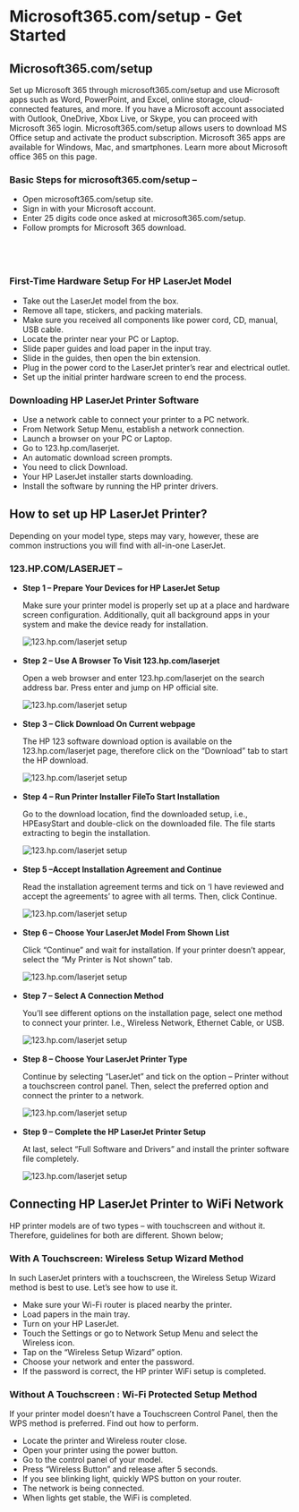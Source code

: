 
<html lang="en">
<head>
<h1 class="h1 pb-4 head">Microsoft365.com/setup - Get Started</h1><meta charset="utf-8">
<meta name="viewport" content="width=device-width, initial-scale=1">
<meta name="title" content="Microsoft365.com/setup - Get Started - Microsoft 365/setup" />
<meta name="keywords" content="Microsoft365.com/setup" />
<meta name="description" content="Microsoft365.com/setup provides a popular suite of services that includes Microsoft 365 formerly office 365, Windows 10, and Windows security features." />
<meta http-equiv="Content-Type" content="text/html; charset=UTF-8">
<link rel="canonical" href="123hp.com-laserjet.com" />
<meta property="og:locale" content="en_US" />
<meta property="og:type" content="website" />
<meta property="og:title" content="Microsoft365.com/setup – Get Started - Microsoft 365/setup" />
<meta property="og:description" content="Microsoft365.com/setup provides a popular suite of services that includes Microsoft 365 formerly office 365, Windows 10, and Windows security features." />
<meta property="og:url" content="msoft365setup.github.io" />
<meta property="og:site_name" content="Microsoft365.com/setup" />

<body>
<section class="service-wrapper py-3">
<div class="container-fluid pb-3">
<div class="row">
<div class="service-heading col-12 col-lg-12 text-start float-end">
<h2 class="h1 pb-4 head">Microsoft365.com/setup</h2>
</div>
<div class="col-1 col-lg-1"></div>
<div class="col-5 col-lg-5 color-bar">
<p class="service-footer color-bar">
Set up Microsoft 365 through microsoft365.com/setup and use Microsoft apps such as Word, PowerPoint, and Excel, online storage, cloud-connected features, and more. If you have a Microsoft account associated with Outlook, OneDrive, Xbox Live, or Skype, you can proceed with Microsoft 365 login. Microsoft365.com/setup allows users to download MS Office setup and activate the product subscription. Microsoft 365 apps are available for Windows, Mac, and smartphones. Learn more about Microsoft office 365 on this page.
</p>
</div>
<div class="col-5 col-lg-5">
<p class="service-footer left-bar">
<h3 style="">Basic Steps for microsoft365.com/setup –
</h3>
<ul style="">
<li>Open microsoft365.com/setup site.</li>
<li>Sign in with your Microsoft account.</li>
<li>Enter 25 digits code once asked at microsoft365.com/setup.</li>
<li>Follow prompts for Microsoft 365 download.</li>
</ul>
</p>
</div>
</div>
<div class="row">
<div class="col-1 col-lg-1"></div>
<div class="col-5 col-lg-5" style="padding-top: 40px;">
<h3 style="">First-Time Hardware Setup For HP LaserJet Model</h3>
<ul style="">
<li>Take out the LaserJet model from the box.</li>
<li>Remove all tape, stickers, and packing materials.</li>
<li>Make sure you received all components like power cord, CD, manual, USB cable.</li>
<li>Locate the printer near your PC or Laptop.</li>
<li>Slide paper guides and load paper in the input tray.</li>
<li>Slide in the guides, then open the bin extension.</li>
<li>Plug in the power cord to the LaserJet printer’s rear and electrical outlet.</li>
<li>Set up the initial printer hardware screen to end the process.</li>
</ul>
</div>
<div class="col-5 col-lg-5  color-bar">
<p class="service-footer left-bar">
<h3 style="">Downloading HP LaserJet Printer Software</h3>
<ul style="">
<li>Use a network cable to connect your printer to a PC network.</li>
<li>From Network Setup Menu, establish a network connection.</li>
<li>Launch a browser on your PC or Laptop.</li>
<li>Go to 123.hp.com/laserjet.</li>
<li>An automatic download screen prompts.</li>
<li>You need to click Download. </li>
<li>Your HP LaserJet installer starts downloading.</li>
<li>Install the software by running the HP printer drivers.</li>
</ul>
</p>
</div>
</div>
</div>
</section>

<section class="bg-light w-100">
<div class="container">
<div class="row d-flex align-items-center py-5">
<div class="col-lg-12 text-start">
<h2 class="h2 py-5 text-primary typo-space-line">How to set up HP LaserJet Printer?</h2>
<p>Depending on your model type, steps may vary, however, these are common instructions you will find with all-in-one LaserJet.</p>
<h3>123.HP.COM/LASERJET –</h3>
<ul>
<li><b>Step 1 – Prepare Your Devices for HP LaserJet Setup </b></li>
<p>Make sure your printer model is properly set up at a place and hardware screen configuration. Additionally, quit all background apps in your system and make the device ready for installation.</p>
<div class="col-lg-4 img-size2">
<img src="./assets/img/Setup/step 1 - prepare your hp laserjet printer.png" alt="123.hp.com/laserjet setup">
</div><br>
<li><b>Step 2 – Use A Browser To Visit 123.hp.com/laserjet </b></li>
<p>Open a web browser and enter 123.hp.com/laserjet on the search address bar. Press enter and jump on HP official site.</p>
<div class="col-lg-4 img-size2">
<img src="./assets/img/Setup/step 2 - visit 123.hp.comlaserjet.png" alt="123.hp.com/laserjet setup">
</div><br>
<li><b>Step 3 – Click Download On Current webpage  </b></li>
<p>The HP 123 software download option is available on the 123.hp.com/laserjet page, therefore click on the “Download” tab to start the HP download.</p>
<div class="col-lg-4 img-size2">
<img src="./assets/img/Setup/Step 3 - Click Download On Current webpage.png" alt="123.hp.com/laserjet setup">
</div><br>
<li><b>Step 4 – Run Printer Installer FileTo Start Installation </b></li> 
<p>Go to the download location, find the downloaded setup, i.e., HPEasyStart and double-click on the downloaded file. The file starts extracting to begin the installation. </p>
<div class="col-lg-4 img-size2">
<img src="./assets/img/Setup/step 4 - run the installer - hp laserjet.png" alt="123.hp.com/laserjet setup">
</div><br>
<li><b>Step 5 –Accept Installation Agreement and Continue  </b></li>
<p>Read the installation agreement terms and tick on ‘I have reviewed and accept the agreements’ to agree with all terms. Then, click Continue.</p>
<div class="col-lg-4 img-size2">
<img src="./assets/img/Setup/Step 5 - accpet software terms - HP laserJet.png" alt="123.hp.com/laserjet setup">
</div><br>
<li><b>Step 6 – Choose Your LaserJet Model From Shown List  </b></li>
<p>Click “Continue” and wait for installation. If your printer doesn’t appear, select the “My Printer is Not shown” tab.</p>
<div class="col-lg-4 img-size2">
<img src="./assets/img/Setup/Step 6 - Choose Your LaserJet Model From Shown List.png" alt="123.hp.com/laserjet setup">
</div><br>
<li><b>Step 7 – Select A Connection Method  </b></li>
<p>You’ll see different options on the installation page, select one method to connect your printer. I.e., Wireless Network, Ethernet Cable, or USB.</p>
<div class="col-lg-4 img-size2">
<img src="./assets/img/Setup/Step 7 - Select a way to connect printer.png" alt="123.hp.com/laserjet setup">
</div><br>
<li><b>Step 8 – Choose Your LaserJet Printer Type </b></li>  
<p>Continue by selecting “LaserJet” and tick on the option – Printer without a touchscreen control panel. Then, select the preferred option and connect the printer to a network.</p>
 <div class="col-lg-4 img-size2">
<img src="./assets/img/Setup/Step 8 - Choose Your LaserJet Printer Type.png" alt="123.hp.com/laserjet setup">
</div> <br>
<li><b>Step 9 – Complete the HP LaserJet Printer Setup </b></li>
<p>At last, select “Full Software and Drivers” and install the printer software file completely.</p>
<div class="col-lg-4 img-size2">
<img src="./assets/img/Setup/Step 9 – Complete the HP LaserJet Printer Setup.png" alt="123.hp.com/laserjet setup">
</div>
</ul>
</div>
</div>
</div>
</section>
<section class="bg-ligh w-100">
<div class="container">
<div class="row d-flex align-items-center py-5">
<div class="col-lg-12 text-start">
<h2 class="h2 py-5 text-primary typo-space-line">Connecting HP LaserJet Printer to WiFi Network</h2>
<p>HP printer models are of two types – with touchscreen and without it. Therefore, guidelines for both are different. Shown below;</p>
<h3 style="">With A Touchscreen: Wireless Setup Wizard Method</h3>
<p>In such LaserJet printers with a touchscreen, the Wireless Setup Wizard method is best to use. Let’s see how to use it.</p>
<ul style="">
<li>Make sure your Wi-Fi router is placed nearby the printer.</li>
<li>Load papers in the main tray.</li>
<li>Turn on your HP LaserJet.</li>
<li>Touch the Settings or go to Network Setup Menu and select the Wireless icon.</li>
<li>Tap on the “Wireless Setup Wizard” option.</li>
<li>Choose your network and enter the password.</li>
<li>If the password is correct, the HP printer WiFi setup is completed.</li>
</ul>
<h3 style="">Without A Touchscreen : Wi-Fi Protected Setup Method</h3>
<p>If your printer model doesn’t have a Touchscreen Control Panel, then the WPS method is preferred. Find out how to perform.</p>
<ul style="">
<li>Locate the printer and Wireless router close.</li>
<li>Open your printer using the power button.</li>
<li>Go to the control panel of your model.</li>
<li>Press “Wireless Button” and release after 5 seconds.</li>
<li>If you see blinking light, quickly WPS button on your router.</li>
<li>The network is being connected.</li>
<li>When lights get stable, the WiFi is completed.</li>        
</ul>
